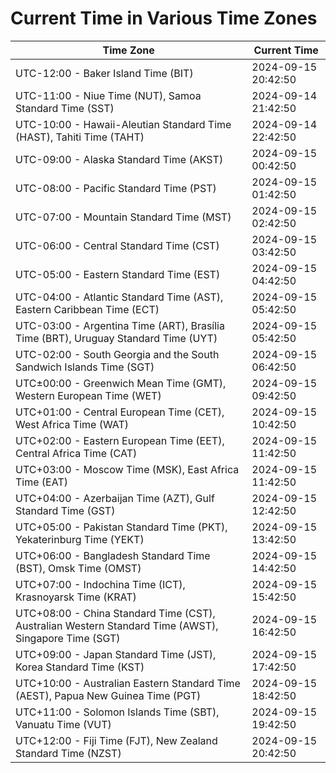 # Current Time in Various Time Zones

| Time Zone | Current Time |
|-----------|--------------|
| UTC-12:00 - Baker Island Time (BIT) | 2024-09-15 20:42:50 |
| UTC-11:00 - Niue Time (NUT), Samoa Standard Time (SST) | 2024-09-14 21:42:50 |
| UTC-10:00 - Hawaii-Aleutian Standard Time (HAST), Tahiti Time (TAHT) | 2024-09-14 22:42:50 |
| UTC-09:00 - Alaska Standard Time (AKST) | 2024-09-15 00:42:50 |
| UTC-08:00 - Pacific Standard Time (PST) | 2024-09-15 01:42:50 |
| UTC-07:00 - Mountain Standard Time (MST) | 2024-09-15 02:42:50 |
| UTC-06:00 - Central Standard Time (CST) | 2024-09-15 03:42:50 |
| UTC-05:00 - Eastern Standard Time (EST) | 2024-09-15 04:42:50 |
| UTC-04:00 - Atlantic Standard Time (AST), Eastern Caribbean Time (ECT) | 2024-09-15 05:42:50 |
| UTC-03:00 - Argentina Time (ART), Brasília Time (BRT), Uruguay Standard Time (UYT) | 2024-09-15 05:42:50 |
| UTC-02:00 - South Georgia and the South Sandwich Islands Time (SGT) | 2024-09-15 06:42:50 |
| UTC±00:00 - Greenwich Mean Time (GMT), Western European Time (WET) | 2024-09-15 09:42:50 |
| UTC+01:00 - Central European Time (CET), West Africa Time (WAT) | 2024-09-15 10:42:50 |
| UTC+02:00 - Eastern European Time (EET), Central Africa Time (CAT) | 2024-09-15 11:42:50 |
| UTC+03:00 - Moscow Time (MSK), East Africa Time (EAT) | 2024-09-15 11:42:50 |
| UTC+04:00 - Azerbaijan Time (AZT), Gulf Standard Time (GST) | 2024-09-15 12:42:50 |
| UTC+05:00 - Pakistan Standard Time (PKT), Yekaterinburg Time (YEKT) | 2024-09-15 13:42:50 |
| UTC+06:00 - Bangladesh Standard Time (BST), Omsk Time (OMST) | 2024-09-15 14:42:50 |
| UTC+07:00 - Indochina Time (ICT), Krasnoyarsk Time (KRAT) | 2024-09-15 15:42:50 |
| UTC+08:00 - China Standard Time (CST), Australian Western Standard Time (AWST), Singapore Time (SGT) | 2024-09-15 16:42:50 |
| UTC+09:00 - Japan Standard Time (JST), Korea Standard Time (KST) | 2024-09-15 17:42:50 |
| UTC+10:00 - Australian Eastern Standard Time (AEST), Papua New Guinea Time (PGT) | 2024-09-15 18:42:50 |
| UTC+11:00 - Solomon Islands Time (SBT), Vanuatu Time (VUT) | 2024-09-15 19:42:50 |
| UTC+12:00 - Fiji Time (FJT), New Zealand Standard Time (NZST) | 2024-09-15 20:42:50 |
